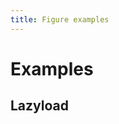 ```yaml
---
title: Figure examples
---
```


# Examples

## Lazyload

<PreviewPlayground
  :html="() => import('./stories/lazyload/app.twig')"
  :script="() => import('./stories/lazyload/app.js?raw')"
  />

